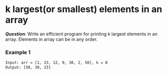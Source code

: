 # k largest(or smallest) elements in an array

***Question***: Write an efficient program for printing k largest elements in an array. Elements in array can be in any order.

### Example 1
```sh
Input: arr = [1, 23, 12, 9, 30, 2, 50], k = 0
Output: [50, 30, 23]
```
